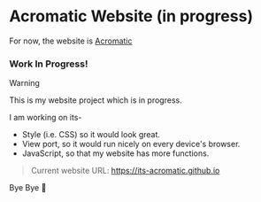# **Acromatic Website (in progress)**

For now, the website is [Acromatic](https://its-acromatic.github.io)

### **Work In Progress!**

>[!WARNING]
>This is my website project which is in progress.

I am working on its-
- Style (i.e. CSS) so it would look great.
- View port, so it would run nicely on every device's browser.
- JavaScript, so that my website has more functions.

>Current website URL:
>https://its-acromatic.github.io

Bye Bye 👋 
